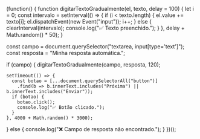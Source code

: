(function() {
  function digitarTextoGradualmente(el, texto, delay = 100) {
    let i = 0;
    const intervalo = setInterval(() => {
      if (i < texto.length) {
        el.value += texto[i];
        el.dispatchEvent(new Event("input"));
        i++;
      } else {
        clearInterval(intervalo);
        console.log("✅ Texto preenchido.");
      }
    }, delay + Math.random() * 50);
  }

  const campo = document.querySelector("textarea, input[type='text']");
  const resposta = "Minha resposta automática.";

  if (campo) {
    digitarTextoGradualmente(campo, resposta, 120);

    setTimeout(() => {
      const botao = [...document.querySelectorAll("button")]
        .find(b => b.innerText.includes("Próxima") || b.innerText.includes("Enviar"));
      if (botao) {
        botao.click();
        console.log("✅ Botão clicado.");
      }
    }, 4000 + Math.random() * 3000);
  } else {
    console.log("❌ Campo de resposta não encontrado.");
  }
})();
